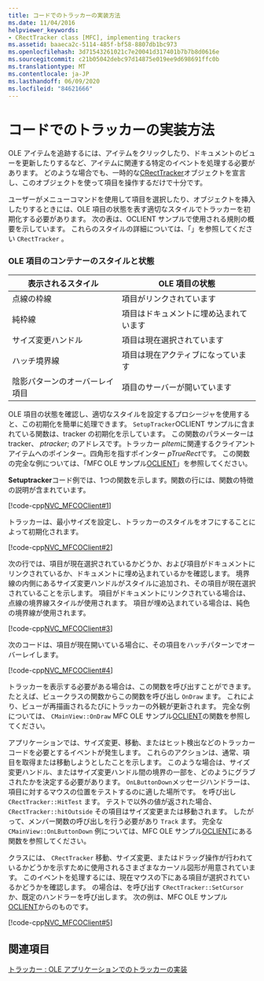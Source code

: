 ```yaml
---
title: コードでのトラッカーの実装方法
ms.date: 11/04/2016
helpviewer_keywords:
- CRectTracker class [MFC], implementing trackers
ms.assetid: baaeca2c-5114-485f-bf58-8807db1bc973
ms.openlocfilehash: 3d71543261021c7e20041d317401b7b7b8d0616e
ms.sourcegitcommit: c21b05042debc97d14875e019ee9d698691ffc0b
ms.translationtype: MT
ms.contentlocale: ja-JP
ms.lasthandoff: 06/09/2020
ms.locfileid: "84621666"
---
```

# <a name="how-to-implement-tracking-in-your-code"></a>コードでのトラッカーの実装方法

OLE アイテムを追跡するには、アイテムをクリックしたり、ドキュメントのビューを更新したりするなど、アイテムに関連する特定のイベントを処理する必要があります。 どのような場合でも、一時的な[CRectTracker](reference/crecttracker-class.md)オブジェクトを宣言し、このオブジェクトを使って項目を操作するだけで十分です。

ユーザーがメニューコマンドを使用して項目を選択したり、オブジェクトを挿入したりするときには、OLE 項目の状態を表す適切なスタイルでトラッカーを初期化する必要があります。 次の表は、OCLIENT サンプルで使用される規則の概要を示しています。 これらのスタイルの詳細については、「」を参照してください `CRectTracker` 。

### <a name="container-styles-and-states-of-the-ole-item"></a>OLE 項目のコンテナーのスタイルと状態

|表示されるスタイル|OLE 項目の状態|
|---------------------|-----------------------|
|点線の枠線|項目がリンクされています|
|純枠線|項目はドキュメントに埋め込まれています|
|サイズ変更ハンドル|項目は現在選択されています|
|ハッチ境界線|項目は現在アクティブになっています|
|陰影パターンのオーバーレイ項目|項目のサーバーが開いています|

OLE 項目の状態を確認し、適切なスタイルを設定するプロシージャを使用すると、この初期化を簡単に処理できます。 `SetupTracker`OCLIENT サンプルに含まれている関数は、tracker の初期化を示しています。 この関数のパラメーターは tracker、 *ptracker*; のアドレスです。トラッカー *pItem*に関連するクライアントアイテムへのポインター。四角形を指すポインター *pTrueRect*です。 この関数の完全な例については、「MFC OLE サンプル[OCLIENT](../overview/visual-cpp-samples.md)」を参照してください。

**Setuptracker**コード例では、1つの関数を示します。関数の行には、関数の特徴の説明が含まれています。

[!code-cpp[NVC_MFCOClient#1](codesnippet/cpp/how-to-implement-tracking-in-your-code_1.cpp)]

トラッカーは、最小サイズを設定し、トラッカーのスタイルをオフにすることによって初期化されます。

[!code-cpp[NVC_MFCOClient#2](codesnippet/cpp/how-to-implement-tracking-in-your-code_2.cpp)]

次の行では、項目が現在選択されているかどうか、および項目がドキュメントにリンクされているか、ドキュメントに埋め込まれているかを確認します。 境界線の内側にあるサイズ変更ハンドルがスタイルに追加され、その項目が現在選択されていることを示します。 項目がドキュメントにリンクされている場合は、点線の境界線スタイルが使用されます。 項目が埋め込まれている場合は、純色の境界線が使用されます。

[!code-cpp[NVC_MFCOClient#3](codesnippet/cpp/how-to-implement-tracking-in-your-code_3.cpp)]

次のコードは、項目が現在開いている場合に、その項目をハッチパターンでオーバーレイします。

[!code-cpp[NVC_MFCOClient#4](codesnippet/cpp/how-to-implement-tracking-in-your-code_4.cpp)]

トラッカーを表示する必要がある場合は、この関数を呼び出すことができます。 たとえば、ビュークラスの関数からこの関数を呼び出し `OnDraw` ます。 これにより、ビューが再描画されるたびにトラッカーの外観が更新されます。 完全な例については、 `CMainView::OnDraw` MFC OLE サンプル[OCLIENT](../overview/visual-cpp-samples.md)の関数を参照してください。

アプリケーションでは、サイズ変更、移動、またはヒット検出などのトラッカーコードを必要とするイベントが発生します。 これらのアクションは、通常、項目を取得または移動しようとしたことを示します。 このような場合は、サイズ変更ハンドル、またはサイズ変更ハンドル間の境界の一部を、どのようにグラブされたかを決定する必要があります。 `OnLButtonDown`メッセージハンドラーは、項目に対するマウスの位置をテストするのに適した場所です。 を呼び出し `CRectTracker::HitTest` ます。 テストで以外の値が返された場合、 `CRectTracker::hitOutside` その項目はサイズ変更または移動されます。 したがって、メンバー関数の呼び出しを行う必要があり `Track` ます。 完全な `CMainView::OnLButtonDown` 例については、MFC OLE サンプル[OCLIENT](../overview/visual-cpp-samples.md)にある関数を参照してください。

クラスには、 `CRectTracker` 移動、サイズ変更、またはドラッグ操作が行われているかどうかを示すために使用されるさまざまなカーソル図形が用意されています。 このイベントを処理するには、現在マウスの下にある項目が選択されているかどうかを確認します。 の場合は、を呼び出す `CRectTracker::SetCursor` か、既定のハンドラーを呼び出します。 次の例は、MFC OLE サンプル[OCLIENT](../overview/visual-cpp-samples.md)からのものです。

[!code-cpp[NVC_MFCOClient#5](codesnippet/cpp/how-to-implement-tracking-in-your-code_5.cpp)]

## <a name="see-also"></a>関連項目

[トラッカー : OLE アプリケーションでのトラッカーの実装](trackers-implementing-trackers-in-your-ole-application.md)
